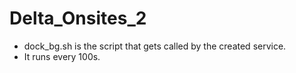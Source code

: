 # Delta_Onsites_2
- dock_bg.sh is the script that gets called by the created service.
- It runs every 100s.
